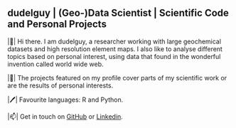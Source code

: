 ## dudelguy | (Geo-)Data Scientist | Scientific Code and Personal Projects

|👋|  Hi there. I am dudelguy, a researcher working with large geochemical datasets and high resolution element maps. I also like to analyse different topics based on personal interest, using data that found in the wonderful invention called world wide web. 

|:bookmark_tabs:|   The projects featured on my profile cover parts of my scientific work or are the results of personal interests.

|:pen:|   Favourite languages: R and Python.

|📫| Get in touch on [GitHub](https://github.com/dudelguy/) or [Linkedin](https://linkedin.com/in/simon-müller-b28a60272).

<!--
**dudelguy/dudelguy** is a ✨ _special_ ✨ repository because its `README.md` (this file) appears on your GitHub profile.

Here are some ideas to get you started:

- 🔭 I’m currently working on ...
- 🌱 I’m currently learning ...
- 💬 Ask me about ...

-->
